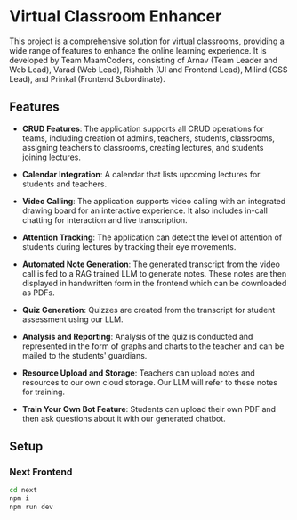 # Virtual Classroom Enhancer

This project is a comprehensive solution for virtual classrooms, providing a wide range of features to enhance the online learning experience. It is developed by Team MaamCoders, consisting of Arnav (Team Leader and Web Lead), Varad (Web Lead), Rishabh (UI and Frontend Lead), Milind (CSS Lead), and Prinkal (Frontend Subordinate).

## Features

- **CRUD Features**: The application supports all CRUD operations for teams, including creation of admins, teachers, students, classrooms, assigning teachers to classrooms, creating lectures, and students joining lectures.

- **Calendar Integration**: A calendar that lists upcoming lectures for students and teachers.

- **Video Calling**: The application supports video calling with an integrated drawing board for an interactive experience. It also includes in-call chatting for interaction and live transcription.

- **Attention Tracking**: The application can detect the level of attention of students during lectures by tracking their eye movements.

- **Automated Note Generation**: The generated transcript from the video call is fed to a RAG trained LLM to generate notes. These notes are then displayed in handwritten form in the frontend which can be downloaded as PDFs.

- **Quiz Generation**: Quizzes are created from the transcript for student assessment using our LLM.

- **Analysis and Reporting**: Analysis of the quiz is conducted and represented in the form of graphs and charts to the teacher and can be mailed to the students' guardians.

- **Resource Upload and Storage**: Teachers can upload notes and resources to our own cloud storage. Our LLM will refer to these notes for training.

- **Train Your Own Bot Feature**: Students can upload their own PDF and then ask questions about it with our generated chatbot.

## Setup

### Next Frontend

```bash
cd next
npm i
npm run dev